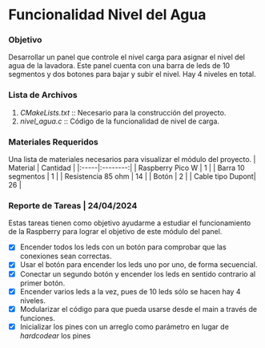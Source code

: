 # Funcionalidad Nivel del Agua
### Objetivo 
Desarrollar un panel que controle el nivel carga para asignar el nivel del agua de la lavadora.
Este panel cuenta con una barra de leds de 10 segmentos y dos botones para bajar y subir el nivel.
Hay 4 niveles en total. 

### Lista de Archivos
1. *CMakeLists.txt* :: Necesario para la construcción del proyecto.
2. *nivel_agua.c* :: Código de la funcionalidad de nivel de carga.

### Materiales Requeridos
Una lista de materiales necesarios para visualizar el módulo del proyecto.
| Material |  Cantidad  |
|:-----|:--------:|
| Raspberry Pico W | 1 | 
| Barra 10 segmentos |  1  |
| Resistencia 85 ohm | 14 | 
| Botón | 2 |
| Cable tipo Dupont| 26 |


### Reporte de Tareas | 24/04/2024
Estas tareas tienen como objetivo ayudarme a estudiar el funcionamiento de la Raspberry para lograr el objetivo de este módulo del panel.
- [x] Encender todos los leds con un botón para comprobar que las conexiones sean correctas. 
- [x] Usar el botón para encender los leds uno por uno, de forma secuencial.
- [x] Conectar un segundo botón y encender los leds en sentido contrario al primer botón.
- [x] Encender varios leds a la vez, pues de 10 leds sólo se hacen hay 4 niveles.
- [x] Modularizar el código para que pueda usarse desde el main a través de funciones.
- [x] Inicializar los pines con un arreglo como parámetro en lugar de *hardcodear* los pines